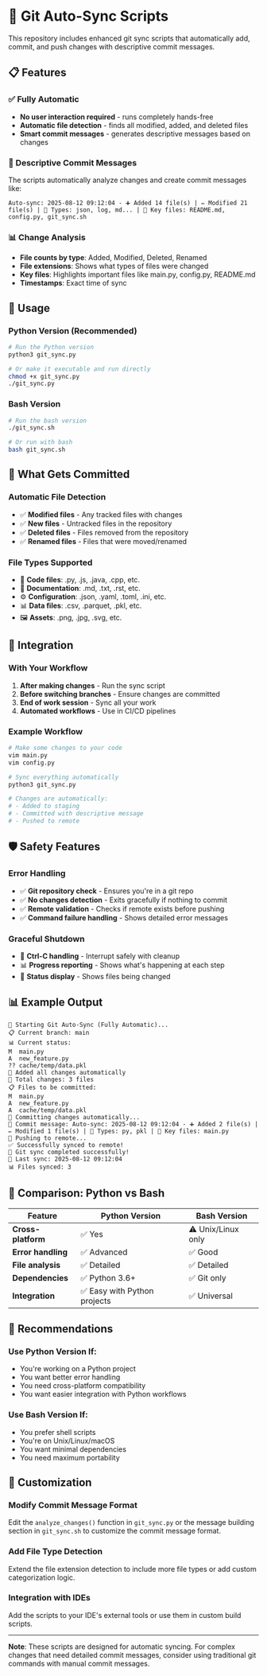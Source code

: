 # 🔄 Git Auto-Sync Scripts

This repository includes enhanced git sync scripts that automatically add, commit, and push changes with descriptive commit messages.

## 📋 Features

### ✅ Fully Automatic
- **No user interaction required** - runs completely hands-free
- **Automatic file detection** - finds all modified, added, and deleted files
- **Smart commit messages** - generates descriptive messages based on changes

### 🎯 Descriptive Commit Messages
The scripts automatically analyze changes and create commit messages like:
```
Auto-sync: 2025-08-12 09:12:04 - ➕ Added 14 file(s) | ✏️ Modified 21 file(s) | 📁 Types: json, log, md... | 🎯 Key files: README.md, config.py, git_sync.sh
```

### 📊 Change Analysis
- **File counts by type**: Added, Modified, Deleted, Renamed
- **File extensions**: Shows what types of files were changed
- **Key files**: Highlights important files like main.py, config.py, README.md
- **Timestamps**: Exact time of sync

## 🚀 Usage

### Python Version (Recommended)
```bash
# Run the Python version
python3 git_sync.py

# Or make it executable and run directly
chmod +x git_sync.py
./git_sync.py
```

### Bash Version
```bash
# Run the bash version
./git_sync.sh

# Or run with bash
bash git_sync.sh
```

## 📝 What Gets Committed

### Automatic File Detection
- ✅ **Modified files** - Any tracked files with changes
- ✅ **New files** - Untracked files in the repository
- ✅ **Deleted files** - Files removed from the repository
- ✅ **Renamed files** - Files that were moved/renamed

### File Types Supported
- 📄 **Code files**: .py, .js, .java, .cpp, etc.
- 📝 **Documentation**: .md, .txt, .rst, etc.
- ⚙️ **Configuration**: .json, .yaml, .toml, .ini, etc.
- 📊 **Data files**: .csv, .parquet, .pkl, etc.
- 🖼️ **Assets**: .png, .jpg, .svg, etc.

## 🔧 Integration

### With Your Workflow
1. **After making changes** - Run the sync script
2. **Before switching branches** - Ensure changes are committed
3. **End of work session** - Sync all your work
4. **Automated workflows** - Use in CI/CD pipelines

### Example Workflow
```bash
# Make some changes to your code
vim main.py
vim config.py

# Sync everything automatically
python3 git_sync.py

# Changes are automatically:
# - Added to staging
# - Committed with descriptive message
# - Pushed to remote
```

## 🛡️ Safety Features

### Error Handling
- ✅ **Git repository check** - Ensures you're in a git repo
- ✅ **No changes detection** - Exits gracefully if nothing to commit
- ✅ **Remote validation** - Checks if remote exists before pushing
- ✅ **Command failure handling** - Shows detailed error messages

### Graceful Shutdown
- 🛑 **Ctrl-C handling** - Interrupt safely with cleanup
- 📊 **Progress reporting** - Shows what's happening at each step
- 🎯 **Status display** - Shows files being changed

## 📊 Example Output

```
🔄 Starting Git Auto-Sync (Fully Automatic)...
📋 Current branch: main
📊 Current status:
M  main.py
A  new_feature.py
?? cache/temp/data.pkl
📁 Added all changes automatically
📝 Total changes: 3 files
📋 Files to be committed:
M  main.py
A  new_feature.py
A  cache/temp/data.pkl
💾 Committing changes automatically...
📝 Commit message: Auto-sync: 2025-08-12 09:12:04 - ➕ Added 2 file(s) | ✏️ Modified 1 file(s) | 📁 Types: py, pkl | 🎯 Key files: main.py
🚀 Pushing to remote...
✅ Successfully synced to remote!
🎉 Git sync completed successfully!
📅 Last sync: 2025-08-12 09:12:04
📊 Files synced: 3
```

## 🔄 Comparison: Python vs Bash

| Feature | Python Version | Bash Version |
|---------|----------------|--------------|
| **Cross-platform** | ✅ Yes | ⚠️ Unix/Linux only |
| **Error handling** | ✅ Advanced | ✅ Good |
| **File analysis** | ✅ Detailed | ✅ Detailed |
| **Dependencies** | ✅ Python 3.6+ | ✅ Git only |
| **Integration** | ✅ Easy with Python projects | ✅ Universal |

## 🎯 Recommendations

### Use Python Version If:
- You're working on a Python project
- You want better error handling
- You need cross-platform compatibility
- You want easier integration with Python workflows

### Use Bash Version If:
- You prefer shell scripts
- You're on Unix/Linux/macOS
- You want minimal dependencies
- You need maximum portability

## 🔧 Customization

### Modify Commit Message Format
Edit the `analyze_changes()` function in `git_sync.py` or the message building section in `git_sync.sh` to customize the commit message format.

### Add File Type Detection
Extend the file extension detection to include more file types or add custom categorization logic.

### Integration with IDEs
Add the scripts to your IDE's external tools or use them in custom build scripts.

---

**Note**: These scripts are designed for automatic syncing. For complex changes that need detailed commit messages, consider using traditional git commands with manual commit messages.
